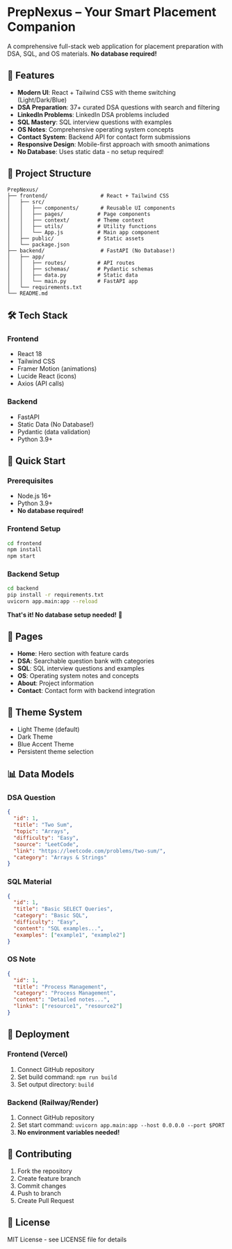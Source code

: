 # PrepNexus – Your Smart Placement Companion

A comprehensive full-stack web application for placement preparation with DSA, SQL, and OS materials. **No database required!**

## 🚀 Features

- **Modern UI**: React + Tailwind CSS with theme switching (Light/Dark/Blue)
- **DSA Preparation**: 37+ curated DSA questions with search and filtering
- **LinkedIn Problems**: LinkedIn DSA problems included
- **SQL Mastery**: SQL interview questions with examples
- **OS Notes**: Comprehensive operating system concepts
- **Contact System**: Backend API for contact form submissions
- **Responsive Design**: Mobile-first approach with smooth animations
- **No Database**: Uses static data - no setup required!

## 📁 Project Structure

```
PrepNexus/
├── frontend/                 # React + Tailwind CSS
│   ├── src/
│   │   ├── components/       # Reusable UI components
│   │   ├── pages/           # Page components
│   │   ├── context/         # Theme context
│   │   ├── utils/           # Utility functions
│   │   └── App.js           # Main app component
│   ├── public/              # Static assets
│   └── package.json
├── backend/                  # FastAPI (No Database!)
│   ├── app/
│   │   ├── routes/          # API routes
│   │   ├── schemas/         # Pydantic schemas
│   │   ├── data.py          # Static data
│   │   └── main.py          # FastAPI app
│   └── requirements.txt
└── README.md
```

## 🛠️ Tech Stack

### Frontend
- React 18
- Tailwind CSS
- Framer Motion (animations)
- Lucide React (icons)
- Axios (API calls)

### Backend
- FastAPI
- Static Data (No Database!)
- Pydantic (data validation)
- Python 3.9+

## 🚀 Quick Start

### Prerequisites
- Node.js 16+
- Python 3.9+
- **No database required!**

### Frontend Setup
```bash
cd frontend
npm install
npm start
```

### Backend Setup
```bash
cd backend
pip install -r requirements.txt
uvicorn app.main:app --reload
```

**That's it! No database setup needed!** 🎉

## 📱 Pages

- **Home**: Hero section with feature cards
- **DSA**: Searchable question bank with categories
- **SQL**: SQL interview questions and examples
- **OS**: Operating system notes and concepts
- **About**: Project information
- **Contact**: Contact form with backend integration

## 🎨 Theme System

- Light Theme (default)
- Dark Theme
- Blue Accent Theme
- Persistent theme selection

## 📊 Data Models

### DSA Question
```json
{
  "id": 1,
  "title": "Two Sum",
  "topic": "Arrays",
  "difficulty": "Easy",
  "source": "LeetCode",
  "link": "https://leetcode.com/problems/two-sum/",
  "category": "Arrays & Strings"
}
```

### SQL Material
```json
{
  "id": 1,
  "title": "Basic SELECT Queries",
  "category": "Basic SQL",
  "difficulty": "Easy",
  "content": "SQL examples...",
  "examples": ["example1", "example2"]
}
```

### OS Note
```json
{
  "id": 1,
  "title": "Process Management",
  "category": "Process Management",
  "content": "Detailed notes...",
  "links": ["resource1", "resource2"]
}
```

## 🚀 Deployment

### Frontend (Vercel)
1. Connect GitHub repository
2. Set build command: `npm run build`
3. Set output directory: `build`

### Backend (Railway/Render)
1. Connect GitHub repository
2. Set start command: `uvicorn app.main:app --host 0.0.0.0 --port $PORT`
3. **No environment variables needed!**

## 🤝 Contributing

1. Fork the repository
2. Create feature branch
3. Commit changes
4. Push to branch
5. Create Pull Request

## 📄 License

MIT License - see LICENSE file for details
